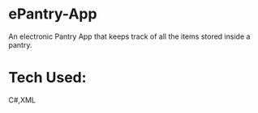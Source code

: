 # ePantry-App
An electronic Pantry App that keeps track of all the items stored inside a pantry.   
# Tech Used:
C#,XML

